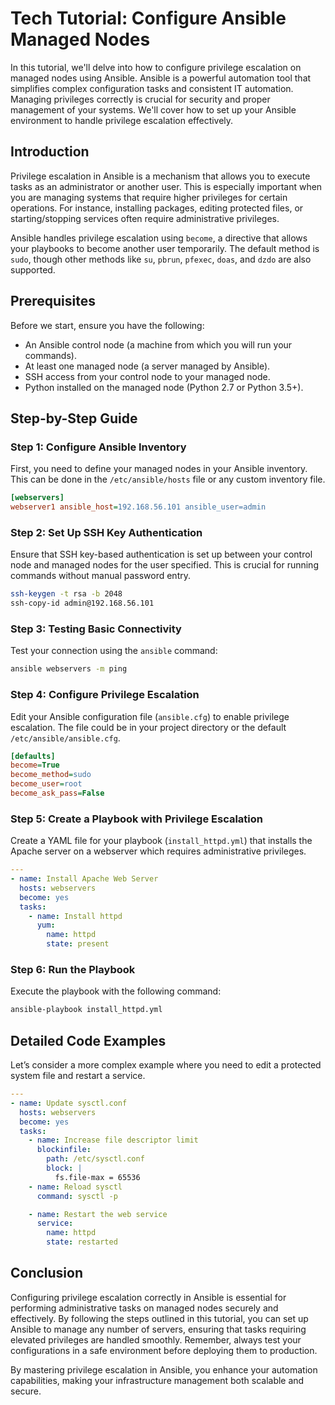 # Tech Tutorial: Configure Ansible Managed Nodes

In this tutorial, we'll delve into how to configure privilege escalation on managed nodes using Ansible. Ansible is a powerful automation tool that simplifies complex configuration tasks and consistent IT automation. Managing privileges correctly is crucial for security and proper management of your systems. We'll cover how to set up your Ansible environment to handle privilege escalation effectively.

## Introduction

Privilege escalation in Ansible is a mechanism that allows you to execute tasks as an administrator or another user. This is especially important when you are managing systems that require higher privileges for certain operations. For instance, installing packages, editing protected files, or starting/stopping services often require administrative privileges.

Ansible handles privilege escalation using `become`, a directive that allows your playbooks to become another user temporarily. The default method is `sudo`, though other methods like `su`, `pbrun`, `pfexec`, `doas`, and `dzdo` are also supported.

## Prerequisites

Before we start, ensure you have the following:
- An Ansible control node (a machine from which you will run your commands).
- At least one managed node (a server managed by Ansible).
- SSH access from your control node to your managed node.
- Python installed on the managed node (Python 2.7 or Python 3.5+).

## Step-by-Step Guide

### Step 1: Configure Ansible Inventory

First, you need to define your managed nodes in your Ansible inventory. This can be done in the `/etc/ansible/hosts` file or any custom inventory file.

```ini
[webservers]
webserver1 ansible_host=192.168.56.101 ansible_user=admin
```

### Step 2: Set Up SSH Key Authentication

Ensure that SSH key-based authentication is set up between your control node and managed nodes for the user specified. This is crucial for running commands without manual password entry.

```bash
ssh-keygen -t rsa -b 2048
ssh-copy-id admin@192.168.56.101
```

### Step 3: Testing Basic Connectivity

Test your connection using the `ansible` command:

```bash
ansible webservers -m ping
```

### Step 4: Configure Privilege Escalation

Edit your Ansible configuration file (`ansible.cfg`) to enable privilege escalation. The file could be in your project directory or the default `/etc/ansible/ansible.cfg`.

```ini
[defaults]
become=True
become_method=sudo
become_user=root
become_ask_pass=False
```

### Step 5: Create a Playbook with Privilege Escalation

Create a YAML file for your playbook (`install_httpd.yml`) that installs the Apache server on a webserver which requires administrative privileges.

```yaml
---
- name: Install Apache Web Server
  hosts: webservers
  become: yes
  tasks:
    - name: Install httpd
      yum:
        name: httpd
        state: present
```

### Step 6: Run the Playbook

Execute the playbook with the following command:

```bash
ansible-playbook install_httpd.yml
```

## Detailed Code Examples

Let’s consider a more complex example where you need to edit a protected system file and restart a service.

```yaml
---
- name: Update sysctl.conf
  hosts: webservers
  become: yes
  tasks:
    - name: Increase file descriptor limit
      blockinfile:
        path: /etc/sysctl.conf
        block: |
          fs.file-max = 65536
    - name: Reload sysctl
      command: sysctl -p

    - name: Restart the web service
      service:
        name: httpd
        state: restarted
```

## Conclusion

Configuring privilege escalation correctly in Ansible is essential for performing administrative tasks on managed nodes securely and effectively. By following the steps outlined in this tutorial, you can set up Ansible to manage any number of servers, ensuring that tasks requiring elevated privileges are handled smoothly. Remember, always test your configurations in a safe environment before deploying them to production.

By mastering privilege escalation in Ansible, you enhance your automation capabilities, making your infrastructure management both scalable and secure.